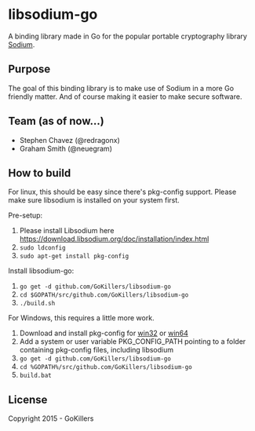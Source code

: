 libsodium-go
============
A binding library made in Go for the popular portable cryptography library [Sodium](https://download.libsodium.org/doc/).


Purpose
-------
The goal of this binding library is to make use of Sodium in a more Go friendly matter.  And of course making it easier to make secure software.

Team (as of now...)
----------------
<ul>
<li>Stephen Chavez (@redragonx)</li>
<li>Graham Smith (@neuegram)</li>
</ul>

How to build
------------
For linux, this should be easy since there's pkg-config support. Please make sure libsodium is installed on your system first.

Pre-setup:
1. Please install Libsodium here https://download.libsodium.org/doc/installation/index.html
2. `sudo ldconfig`
3. `sudo apt-get install pkg-config`

Install libsodium-go:
1. `go get -d github.com/GoKillers/libsodium-go`
2. `cd $GOPATH/src/github.com/GoKillers/libsodium-go`
3. `./build.sh`

For Windows, this requires a little more work.

1. Download and install pkg-config for [win32](http://ftp.gnome.org/pub/gnome/binaries/win32/dependencies/) or [win64](http://ftp.gnome.org/pub/gnome/binaries/win64/dependencies/)
2. Add a system or user variable PKG_CONFIG_PATH pointing to a folder containing pkg-config files, including libsodium
3. `go get -d github.com/GoKillers/libsodium-go`
4. `cd %GOPATH%/src/github.com/GoKillers/libsodium-go`
5. `build.bat`

License
---------
Copyright 2015 - GoKillers
